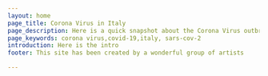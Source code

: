 ```yaml
---
layout: home
page_title: Corona Virus in Italy
page_description: Here is a quick snapshot about the Corona Virus outbreak in Italy
page_keywords: corona virus,covid-19,italy, sars-cov-2
introduction: Here is the intro
footer: This site has been created by a wonderful group of artists

---
```


